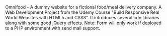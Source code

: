 Omnifood - A dummy website for a fictional food/meal delivery company.
A Web Development Project from the Udemy Course "Build Responsive Real World Websites with HTML5 and CSS3".
It introduces several cdn libraries along with some good jQuery effects.
Note: Form will only work if deployed to a PHP environment with send mail support.